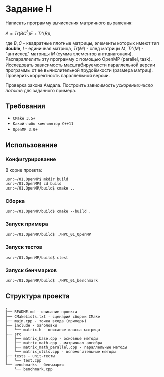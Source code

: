 # Задание H

Написать программу вычисления матричного выражения:

$A = Tr(BC^3)E+Tr'(B)I$,

где $B,C$ - квадратные плотные матрицы, элементы которых имеют тип **double**, $I$ - единичная матрица, $Tr(M)$ - след матрицы $M$, $Tr'(M)$ - "антислед" матрицы $M$ (сумма элементов антидиагонали). Распараллелить эту программу с помощью OpenMP (parallel, task). Исследовать зависимость масштабируемости параллельной версии программы от её вычислительной трудоёмкости (размера матриц). Проверить корректность параллельной версии.

Проверка закона Амдала. Построить зависимость *ускорение:число потоков* для заданного примера.

## Требования
- `CMake 3.5+`
- `Какой-либо компилятор C++11`
- `OpenMP 3.0+`

## Использование
### Конфигурирование
В корне проекта:
```console
usr:~/01.OpenMP$ mkdir build
usr:~/01.OpenMP$ cd build
usr:~/01.OpenMP/build$ cmake ..
```
### Сборка
```console
usr:~/01.OpenMP/build$ cmake --build .
```
### Запуск примера
```console
usr:~/01.OpenMP/build$ ./HPC_01_OpenMP
```
### Запуск тестов
```console
usr:~/01.OpenMP/build$ ctest
```
### Запуск бенчмарков
```console
usr:~/01.OpenMP/build$ ./HPC_01_benchmark
```

## Структура проекта
```
.
├── README.md - описание проекта
├── CMakeLists.txt - сценарий сборки CMake
├── main.cpp - точка входа (примеры)
├── include - заголовки
│   └── matrix.h - описание класса матрицы
├── src
│   ├── matrix_base.cpp - основные методы
│   ├── matrix_math.cpp - матричная алгебра
│   ├── matrix_math_parallel.cpp - параллельные методы
│   └── matrix_utils.cpp - вспомогательные методы
├── tests - unit-тесты
│   └── test.cpp
└── benchmarks - бенчмарки
    └── benchmark.cpp
```
